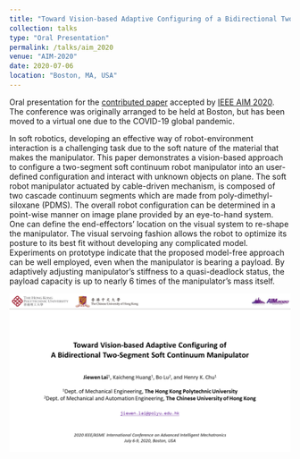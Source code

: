 ```yaml
---
title: "Toward Vision-based Adaptive Configuring of a Bidirectional Two-Segment Soft Continuum Manipulator"
collection: talks
type: "Oral Presentation"
permalink: /talks/aim_2020
venue: "AIM-2020"
date: 2020-07-06
location: "Boston, MA, USA"
---
```


Oral presentation for the [contributed paper](/files/aim20_fi.pdf) accepted by [IEEE AIM 2020](http://aim2020.org/). The conference was originally arranged to be held at Boston, but has been moved to a virtual one due to the COVID-19 global pandemic.

In soft robotics, developing an effective way of
robot-environment interaction is a challenging task due to the
soft nature of the material that makes the manipulator. This
paper demonstrates a vision-based approach to configure a two-segment
soft continuum robot manipulator into an user-defined
configuration and interact with unknown objects on plane. The
soft robot manipulator actuated by cable-driven mechanism,
is composed of two cascade continuum segments which are
made from poly-dimethyl-siloxane (PDMS). The overall robot
configuration can be determined in a point-wise manner on
image plane provided by an eye-to-hand system. One can define
the end-effectors’ location on the visual system to re-shape
the manipulator. The visual servoing fashion allows the robot
to optimize its posture to its best fit without developing any
complicated model. Experiments on prototype indicate that the
proposed model-free approach can be well employed, even when
the manipulator is bearing a payload. By adaptively adjusting
manipulator’s stiffness to a quasi-deadlock status, the payload
capacity is up to nearly 6 times of the manipulator’s mass itself.

![aim20_ppt](/files/aim20_ppt.png)
